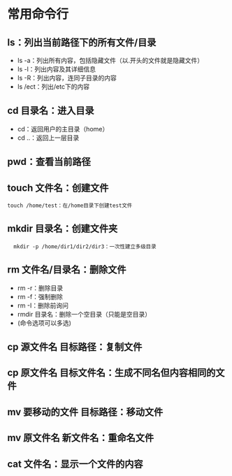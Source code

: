 # 常用命令行

## ls：列出当前路径下的所有文件/目录
  - ls -a：列出所有内容，包括隐藏文件（以.开头的文件就是隐藏文件）
  - ls -l：列出内容及其详细信息
  - ls -R：列出内容，连同子目录的内容
  - ls /ect：列出/etc下的内容

## cd 目录名：进入目录
  - cd：返回用户的主目录（home）
  - cd ..：返回上一层目录

## pwd：查看当前路径

## touch 文件名：创建文件

```shell
touch /home/test：在/home目录下创建test文件
```

## mkdir 目录名：创建文件夹

```shell
  mkdir -p /home/dir1/dir2/dir3：一次性建立多级目录
```

## rm 文件名/目录名：删除文件
  - rm -r：删除目录
  - rm -f：强制删除
  - rm -I：删除前询问
  - rmdir 目录名：删除一个空目录（只能是空目录）
  - (命令选项可以多选)

## cp 源文件名 目标路径：复制文件

## cp 原文件名 目标文件名：生成不同名但内容相同的文件

## mv 要移动的文件 目标路径：移动文件

## mv 原文件名 新文件名：重命名文件

## cat 文件名：显示一个文件的内容
